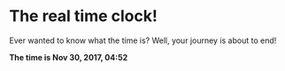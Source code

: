 # The real time clock!

Ever wanted to know what the time is? Well, your journey is about to end!

**The time is Nov 30, 2017, 04:52**